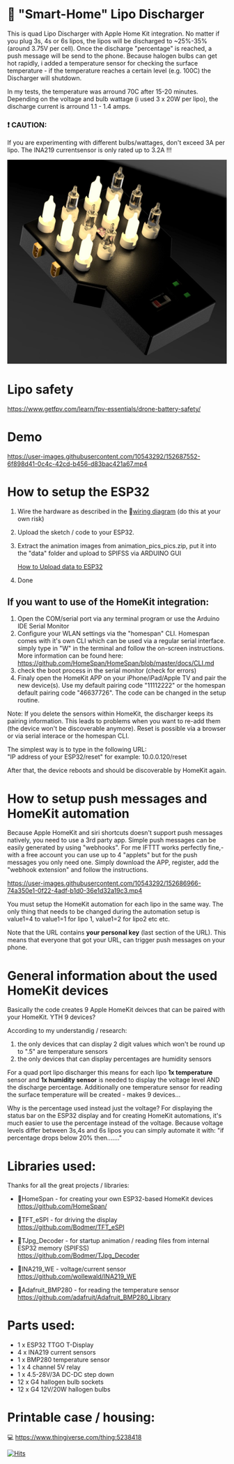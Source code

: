 # :battery: "Smart-Home" Lipo Discharger 


This is quad Lipo Discharger with Apple Home Kit integration. No matter if you plug 3s, 4s or 6s lipos, the lipos will be discharged to ~25%-35% (around 3.75V per cell). Once the discharge "percentage" is reached, a push message will be send to the phone. Because halogen bulbs can get hot rapidly, i added a temperature sensor for checking the surface temperature - if the temperature reaches a certain level (e.g. 100C) the Discharger will shutdown. 

In my tests, the temperature was arround 70C after 15-20 minutes. Depending on the voltage and bulb wattage (i used 3 x 20W per lipo), the discharge current is arround 1.1 - 1.4 amps.

### :exclamation: CAUTION: 
If you are experimenting with different bulbs/wattages, don't exceed 3A per lipo. The INA219 currentsensor is only rated up to 3.2A !!!
<br/>

![image](https://github.com/moschotto/SmartHomeLipoDischarger/blob/main/media/Lipo_Discharger.jpg#gh-dark-mode-only)

# Lipo safety
https://www.getfpv.com/learn/fpv-essentials/drone-battery-safety/

# Demo

https://user-images.githubusercontent.com/10543292/152687552-6f898d41-0c4c-42cd-b456-d83bac421a67.mp4

# How to setup the ESP32

1. Wire the hardware as described in the :electric_plug:[wiring diagram](https://github.com/moschotto/SmartHomeLipoDischarger/blob/main/wiring_diagram.pdf) (do this at your own risk)
2. Upload the sketch / code to your ESP32.
3. Extract the animation images from animation_pics_pics.zip, put it into the "data" folder and upload to SPIFSS via ARDUINO GUI

   [How to Upload data to ESP32](https://randomnerdtutorials.com/install-esp32-filesystem-uploader-arduino-ide/)
   
5. Done

## If you want to use of the HomeKit integration:

1. Open the COM/serial port via any terminal program or use the Arduino IDE Serial Monitor
2. Configure your WLAN settings via the "homespan" CLI. Homespan comes with it's own CLI which can be used via a regular serial interface. simply type in "W" in the terminal and follow the on-screen instructions. More information can be found here: https://github.com/HomeSpan/HomeSpan/blob/master/docs/CLI.md
3. check the boot process in the serial monitor (check for errors)
4. Finaly open the HomeKit APP on your iPhone/iPad/Apple TV and pair the new device(s). Use my default pairing code "11112222" or the homespan default pairing code "46637726". The code can be changed in the setup routine.



Note:
If you delete the sensors within HomeKit, the discharger keeps its pairing information. This leads to problems when you want to re-add them (the device won't be discoverable anymore). Reset is possible via a browser or via serial interace or the homespan CLI. 

The simplest way is to type in the following URL:<br/> "IP address of your ESP32/reset" for example: 10.0.0.120/reset

After that, the device reboots and should be discoverable by HomeKit again.
   


# How to setup push messages and HomeKit automation

Because Apple HomeKit and siri shortcuts doesn't support push messages natively, you need to use a 3rd party app. Simple push messages can be easily generated by using "webhooks". For me IFTTT works perfectly fine,- with a free account you can use up to 4 "applets" but for the push messages you only need one. Simply download the APP, register, add the "webhook extension" and follow the instructions.


https://user-images.githubusercontent.com/10543292/152686966-74a350e1-0f22-4adf-b1d0-36e1d32a19c3.mp4

You must setup the HomeKit automation for each lipo in the same way. The only thing that needs to be changed during the automation setup is value1=4 to value1=1 for lipo 1, value1=2 for lipo2 etc etc.

Note that the URL contains **your personal key** (last section of the URL). This means that everyone that got your URL, can trigger push messages on your phone.


# General information about the used HomeKit devices

Basically the code creates 9 Apple HomeKit deivces that can be paired with your HomeKit. YTH 9 devices? 

According to my understandig / research: 
1.  the only devices that can display 2 digit values which won't be round up to ".5" are temperature sensors
2.  the only devices that can display percentages are humidity sensors

For a quad port lipo discharger this means for each lipo **1x temperature** sensor and **1x humidity sensor** is needed to display the voltage level AND the discharge percentage. Additionally one temperature sensor for reading the surface temperature will be created - makes 9 devices...

Why is the percentage used instead just the voltage?
For displaying the status bar on the ESP32 display and for creating HomeKit automations, it's much easier to use the percentage instead of the voltage. Because voltage levels differ between 3s,4s and 6s lipos you can simply automate it with: "if percentage drops below 20% then......."


# Libraries used:

Thanks for all the great projects / libraries:


- :green_book:HomeSpan -  for creating your own ESP32-based HomeKit devices<br/>
  https://github.com/HomeSpan/
  
- :green_book:TFT_eSPI - for driving the display<br/>
  https://github.com/Bodmer/TFT_eSPI
  
- :green_book:TJpg_Decoder - for startup animation / reading files from internal ESP32 memory (SPIFSS)<br/>
  https://github.com/Bodmer/TJpg_Decoder
  
- :green_book:INA219_WE - voltage/current sensor<br/>
  https://github.com/wollewald/INA219_WE 

- :green_book:Adafruit_BMP280 - for reading the temperature sensor<br/>
  https://github.com/adafruit/Adafruit_BMP280_Library



# Parts used:
- 1 x ESP32 TTGO T-Display 
- 4 x INA219 current sensors
- 1 x BMP280 temperature sensor
- 1 x 4 channel 5V relay 
- 1 x  4.5-28V/3A DC-DC step down 
- 12 x G4 hallogen bulb sockets 
- 12 x G4 12V/20W hallogen bulbs 

# Printable case / housing:
:computer: https://www.thingiverse.com/thing:5238418




[![Hits](https://hits.seeyoufarm.com/api/count/incr/badge.svg?url=https%3A%2F%2Fgithub.com%2Fmoschotto%2FSmartHomeLipoDischarger&count_bg=%2379C83D&title_bg=%23555555&icon=&icon_color=%23E7E7E7&title=hits&edge_flat=false)](https://hits.seeyoufarm.com)
